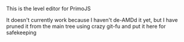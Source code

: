 This is the level editor for PrimoJS

It doesn't currently work because I haven't de-AMDd it yet, but I have pruned it from the main tree using crazy git-fu and put it here for safekeeping
